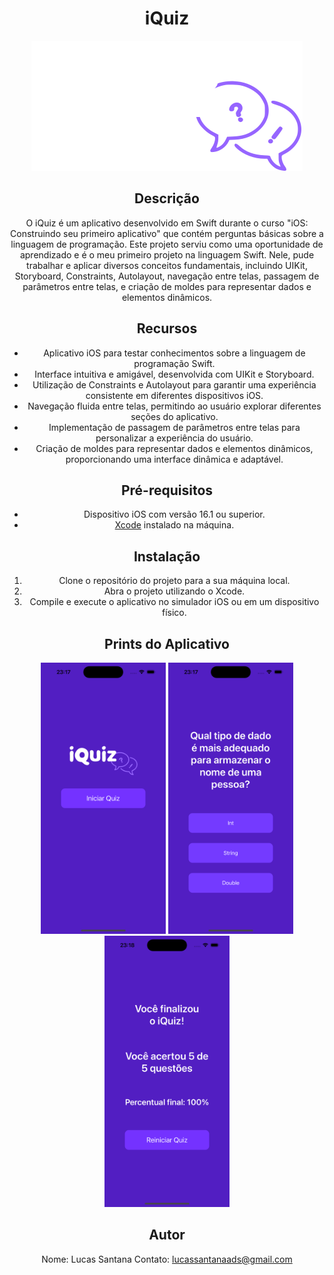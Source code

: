 <div align="center">

# iQuiz
![iQuiz Logo](https://github.com/lucas-santana-dev/iQuiz/blob/main/Logo.svg)

## Descrição
O iQuiz é um aplicativo desenvolvido em Swift durante o curso "iOS: Construindo seu primeiro aplicativo" que contém perguntas básicas sobre a linguagem de programação. Este projeto serviu como uma oportunidade de aprendizado e é o meu primeiro projeto na linguagem Swift. Nele, pude trabalhar e aplicar diversos conceitos fundamentais, incluindo UIKit, Storyboard, Constraints, Autolayout, navegação entre telas, passagem de parâmetros entre telas, e criação de moldes para representar dados e elementos dinâmicos.

## Recursos
- Aplicativo iOS para testar conhecimentos sobre a linguagem de programação Swift.
- Interface intuitiva e amigável, desenvolvida com UIKit e Storyboard.
- Utilização de Constraints e Autolayout para garantir uma experiência consistente em diferentes dispositivos iOS.
- Navegação fluida entre telas, permitindo ao usuário explorar diferentes seções do aplicativo.
- Implementação de passagem de parâmetros entre telas para personalizar a experiência do usuário.
- Criação de moldes para representar dados e elementos dinâmicos, proporcionando uma interface dinâmica e adaptável.

## Pré-requisitos
- Dispositivo iOS com versão 16.1 ou superior.
- [Xcode](https://developer.apple.com/xcode/) instalado na máquina.

## Instalação
1. Clone o repositório do projeto para a sua máquina local.
2. Abra o projeto utilizando o Xcode.
3. Compile e execute o aplicativo no simulador iOS ou em um dispositivo físico.

## Prints do Aplicativo
<p float="left">
  <img src="https://github.com/lucas-santana-dev/iQuiz/blob/main/Tela%20Inicial.png" width="200" />
  <img src="https://github.com/lucas-santana-dev/iQuiz/blob/main/Tela%20de%20pergunta.png" width="200" /> 
  <img src="https://github.com/lucas-santana-dev/iQuiz/blob/main/Score%20.png" width="200" />
</p>

## Autor
Nome: Lucas Santana
Contato: lucassantanaads@gmail.com

</div>
